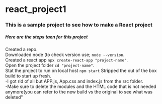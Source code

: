 # react_project1
### This is a sample project to see how to make a React project

##### Here are the steps taen for this project

Created a repo.\
Downloaded node (to check version use; `node --version`.\
Created a react app `npx create-react-app "project-name"`.\
Open the project folder `cd "project-name"`.\
Stat the project to run on local host `npm start`
Stripped the out of the box build  to start up fresh.\
  -I got rid of all but APP.js, App.css and index.js from the src folder.\
  -Make sure to delete the modules and the HTML code that is not needed anymore(you can refer to the new build vs the original to see what was deleted"


